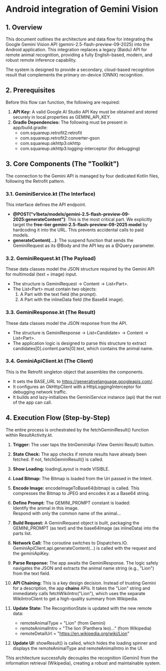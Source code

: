 # **Android integration of Gemini Vision**

## **1\. Overview**

This document outlines the architecture and data flow for integrating the Google Gemini Vision API (gemini-2.5-flash-preview-09-2025) into the Android application. This integration replaces a legacy (Baidu) API for remote animal recognition, providing a fully English-based, modern, and robust remote inference capability.

The system is designed to provide a secondary, cloud-based recognition result that complements the primary on-device (ONNX) recognition.

## **2\. Prerequisites**

Before this flow can function, the following are required:

1. **API Key:** A valid Google AI Studio API Key must be obtained and stored securely in local.properties as GEMINI\_API\_KEY.  
2. **Gradle Dependencies:** The following must be present in app/build.gradle:  
   * com.squareup.retrofit2:retrofit  
   * com.squareup.retrofit2:converter-gson  
   * com.squareup.okhttp3:okhttp  
   * com.squareup.okhttp3:logging-interceptor (for debugging)

## **3\. Core Components (The "Toolkit")**

The connection to the Gemini API is managed by four dedicated Kotlin files, following the Retrofit pattern.

### **3.1. GeminiService.kt (The Interface)**

This interface defines the API endpoint.

* **@POST("v1beta/models/gemini-2.5-flash-preview-09-2025:generateContent")**: This is the most critical part. We explicitly target the **free-tier gemini-2.5-flash-preview-09-2025 model** by hardcoding it into the URL. This prevents accidental calls to paid models.  
* **generateContent(...)**: The suspend function that sends the GeminiRequest as its @Body and the API key as a @Query parameter.

### **3.2. GeminiRequest.kt (The Payload)**

These data classes model the JSON structure required by the Gemini API for multimodal (text \+ image) input.

* The structure is GeminiRequest \-\> Content \-\> List\<Part\>.  
* The List\<Part\> must contain two objects:  
  1. A Part with the text field (the prompt).  
  2. A Part with the inlineData field (the Base64 image).

### **3.3. GeminiResponse.kt (The Result)**

These data classes model the JSON response from the API.

* The structure is GeminiResponse \-\> List\<Candidate\> \-\> Content \-\> List\<Part\>.  
* The application logic is designed to parse this structure to extract candidates\[0\].content.parts\[0\].text, which contains the animal name.

### **3.4. GeminiApiClient.kt (The Client)**

This is the Retrofit singleton object that assembles the components.

* It sets the BASE\_URL to https://generativelanguage.googleapis.com/.  
* It configures an OkHttpClient with a HttpLoggingInterceptor for debugging network traffic.  
* It builds and lazy-initializes the GeminiService instance (api) that the rest of the app can call.

## **4\. Execution Flow (Step-by-Step)**

The entire process is orchestrated by the fetchGeminiResult() function within ResultActivity.kt.

1. **Trigger:** The user taps the btnGeminiApi (View Gemini Result) button.  
2. **State Check:** The app checks if remote results have already been fetched. If not, fetchGeminiResult() is called.  
3. **Show Loading:** loadingLayout is made VISIBLE.  
4. **Load Bitmap:** The Bitmap is loaded from the Uri passed in the Intent.  
5. **Encode Image:** encodeImageToBase64(bitmap) is called. This compresses the Bitmap to JPEG and encodes it as a Base64 string.  
6. **Define Prompt:** The GEMINI\_PROMPT constant is loaded:  
   Identify the animal in this image.  
   Respond with only the common name of the animal...

7. **Build Request:** A GeminiRequest object is built, packaging the GEMINI\_PROMPT (as text) and the base64Image (as inlineData) into the parts list.  
8. **Network Call:** The coroutine switches to Dispatchers.IO. GeminiApiClient.api.generateContent(...) is called with the request and the geminiApiKey.  
9. **Parse Response:** The app awaits the GeminiResponse. The logic safely navigates the JSON and extracts the animal name string (e.g., "Lion") from the text field.  
10. **API Chaining:** This is a key design decision. Instead of trusting Gemini for a description, the app **chains** APIs. It takes the "Lion" string and immediately calls fetchWikiIntro("Lion"), which uses the separate WikiIntroClient to get a high-quality summary from Wikipedia.  
11. **Update State:** The RecognitionState is updated with the new remote data:  
    * remoteAnimalType \= "Lion" (from Gemini)  
    * remoteAnimalIntro \= "The lion (Panthera leo)..." (from Wikipedia)  
    * remoteDetailUrl \= "https://en.wikipedia.org/wiki/Lion"  
12. **Update UI:** showResult() is called, which hides the loading spinner and displays the remoteAnimalType and remoteAnimalIntro in the UI.

This architecture successfully decouples the recognition (Gemini) from the information retrieval (Wikipedia), creating a robust and maintainable system.